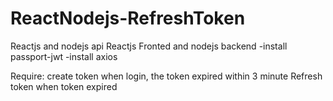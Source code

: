 # ReactNodejs-RefreshToken
Reactjs and nodejs api
Reactjs Fronted and nodejs backend
-install passport-jwt
-install axios

Require:
create token when login, the token expired within 3 minute
Refresh token when token expired
